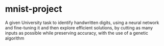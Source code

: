# mnist-project
A given University task to identify handwritten digits, using a neural network and fine-tuning it and then explore efficient solutions, by cutting as many inputs as possible while preserving accuracy, with the use of a genetic algorithm
